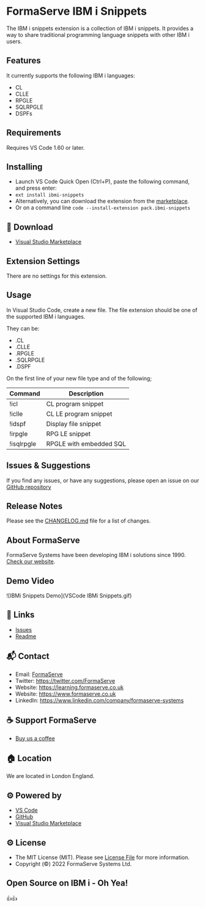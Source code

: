 # FormaServe IBM i Snippets

The IBM i snippets extension is a collection of IBM i snippets.
It provides a way to share traditional programming language snippets with other IBM i users.

## Features

It currently supports the following IBM i languages:
* CL
* CLLE
* RPGLE
* SQLRPGLE
* DSPFs

## Requirements

Requires VS Code 1.60 or later.

## Installing
* Launch VS Code Quick Open (Ctrl+P), paste the following command, and press enter:
* `ext install ibmi-snippets`
* Alternatively, you can download the extension from the [marketplace](https://marketplace.visualstudio.com/items?itemName=pack.ibmi-snippets).
* Or on a command line `code --install-extension pack.ibmi-snippets`

## 🔗 Download

* [Visual Studio Marketplace](https://marketplace.visualstudio.com/)

<!-- ## 🏁 Getting started -->

## Extension Settings

There are no settings for this extension.

## Usage

In Visual Studio Code, create a new file.
The file extension should be one of the supported IBM i languages.

They can be:
* .CL
* .CLLE
* .RPGLE
* .SQLRPGLE
* .DSPF

On the first line of your new file type and of the following;

| **Command** | **Description**         |
|-------------|-------------------------|
| !icl        | CL program snippet      |
| !iclle      | CL LE program snippet   |
| !idspf      | Display file snippet    |
| !irpgle     | RPG LE snippet          |
| !isqlrpgle  | RPGLE with embedded SQL |

## Issues & Suggestions

If you find any issues, or have any suggestions, please open an issue on our [GitHub repository](https://github.com/FormaServe/IBMi-Snippets/issues)

## Release Notes

Please see the [CHANGELOG.md](CHANGELOG.md) file for a list of changes.

## About FormaServe

FormaServe Systems have been developing IBM i solutions since 1990.
[Check our website](https://www.formaserve.co.uk).

## Demo Video
![IBMi Snippets Demo](VSCode IBMi Snippets.gif)

## 🔗 Links
* [Issues](https://github.com/formaserve/ibmi-snippets/issues)
* [Readme](https://github.com/formaserve/ibmi-snippets/blob/master/README.md)

## 📬 Contact

* Email: [FormaServe](fss@formaserve.co.uk)
* Twitter: https://twitter.com/FormaServe
* Website: https://learning.formaserve.co.uk
* Website: https://www.formaserve.co.uk
* LinkedIn: https://www.linkedin.com/company/formaserve-systems

## ☕ Support FormaServe

* [Buy us a coffee](https://ko-fi.com/andyyouens)

## 🏠 Location

We are located in London England.

## ⚙️ Powered by

* [VS Code](https://code.visualstudio.com)
* [GitHub](https://github.com)
* [Visual Studio Marketplace](https://marketplace.visualstudio.com)

## ⚙️ License

* The MIT License (MIT). Please see [License File](LICENSE.md) for more information.
* Copyright (&copy;) 2022 FormaServe Systems Ltd.

## Open Source on IBM i - Oh Yea!

👍👍